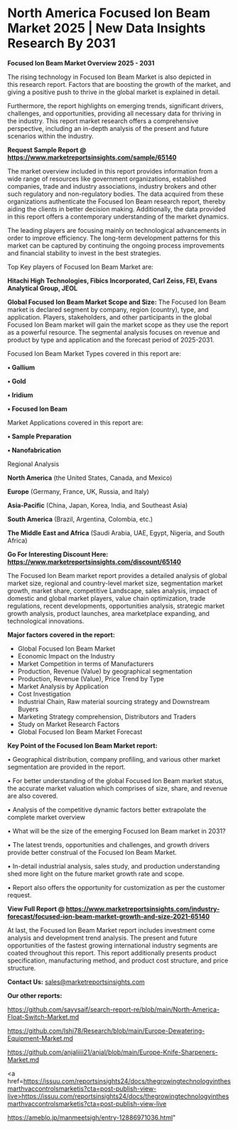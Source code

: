 # North America Focused Ion Beam Market 2025 | New Data Insights Research By 2031

<Strong> Focused Ion Beam Market Overview 2025 - 2031</strong>

The rising technology in Focused Ion Beam Market is also depicted in this research report. Factors that are boosting the growth of the market, and giving a positive push to thrive in the global market is explained in detail.

Furthermore, the report highlights on emerging trends, significant drivers, challenges, and opportunities, providing all necessary data for thriving in the industry. This report market research offers a comprehensive perspective, including an in-depth analysis of the present and future scenarios within the industry.

<strong>Request Sample Report @ <a href=https://www.marketreportsinsights.com/sample/65140>https://www.marketreportsinsights.com/sample/65140</a></strong>

The market overview included in this report provides information from a wide range of resources like government organizations, established companies, trade and industry associations, industry brokers and other such regulatory and non-regulatory bodies. The data acquired from these organizations authenticate the Focused Ion Beam research report, thereby aiding the clients in better decision making. Additionally, the data provided in this report offers a contemporary understanding of the market dynamics.

The leading players are focusing mainly on technological advancements in order to improve efficiency. The long-term development patterns for this market can be captured by continuing the ongoing process improvements and financial stability to invest in the best strategies.

Top Key players of Focused Ion Beam Market are:

<strong>Hitachi High Technologies, Fibics Incorporated, Carl Zeiss, FEI, Evans Analytical Group, JEOL</strong>

<strong><b>Global Focused Ion Beam Market Scope and Size:</b></strong>
The Focused Ion Beam market is declared segment by company, region (country), type, and application. Players, stakeholders, and other participants in the global Focused Ion Beam market will gain the market scope as they use the report as a powerful resource. The segmental analysis focuses on revenue and product by type and application and the forecast period of 2025-2031.

Focused Ion Beam Market Types covered in this report are:

<strong>• Gallium

• Gold

• Iridium

• Focused Ion Beam</strong>

Market Applications covered in this report are:

<strong>• Sample Preparation

• Nanofabrication</strong> 

Regional Analysis

<strong>North America</strong> (the United States, Canada, and Mexico)

<strong>Europe</strong> (Germany, France, UK, Russia, and Italy)

<strong>Asia-Pacific</strong> (China, Japan, Korea, India, and Southeast Asia)

<strong>South America</strong> (Brazil, Argentina, Colombia, etc.)

<strong>The Middle East and Africa</strong> (Saudi Arabia, UAE, Egypt, Nigeria, and South Africa)

<strong>Go For Interesting Discount Here: <a href=https://www.marketreportsinsights.com/discount/65140>https://www.marketreportsinsights.com/discount/65140</a></strong>

The Focused Ion Beam market report provides a detailed analysis of global market size, regional and country-level market size, segmentation market growth, market share, competitive Landscape, sales analysis, impact of domestic and global market players, value chain optimization, trade regulations, recent developments, opportunities analysis, strategic market growth analysis, product launches, area marketplace expanding, and technological innovations.

<strong><b>Major factors covered in the report:</b></strong>
<ul>
  <li>Global Focused Ion Beam Market </li>
  <li>Economic Impact on the Industry</li>
  <li>Market Competition in terms of Manufacturers</li>
  <li>Production, Revenue (Value) by geographical segmentation</li>
  <li>Production, Revenue (Value), Price Trend by Type</li>
  <li>Market Analysis by Application</li>
  <li>Cost Investigation</li>
  <li>Industrial Chain, Raw material sourcing strategy and Downstream Buyers</li>
  <li>Marketing Strategy comprehension, Distributors and Traders</li>
  <li>Study on Market Research Factors</li>
  <li>Global Focused Ion Beam Market Forecast</li>
</ul>

<strong><b>Key Point of the Focused Ion Beam Market report:</b></strong>

• Geographical distribution, company profiling, and various other market segmentation are provided in the report.

• For better understanding of the global Focused Ion Beam market status, the accurate market valuation which comprises of size, share, and revenue are also covered.

• Analysis of the competitive dynamic factors better extrapolate the complete market overview

• What will be the size of the emerging Focused Ion Beam market in 2031?

• The latest trends, opportunities and challenges, and growth drivers provide better construal of the Focused Ion Beam Market.

• In-detail industrial analysis, sales study, and production understanding shed more light on the future market growth rate and scope.

• Report also offers the opportunity for customization as per the customer request.

<strong><b>View Full Report @ <a href=https://www.marketreportsinsights.com/industry-forecast/focused-ion-beam-market-growth-and-size-2021-65140>https://www.marketreportsinsights.com/industry-forecast/focused-ion-beam-market-growth-and-size-2021-65140</a></b></strong>


At last, the Focused Ion Beam Market report includes investment come analysis and development trend analysis. The present and future opportunities of the fastest growing international industry segments are coated throughout this report. This report additionally presents product specification, manufacturing method, and product cost structure, and price structure.

<strong>Contact Us:</strong>
sales@marketreportsinsights.com

<strong>Our other reports:</strong>

<a href=https://github.com/sayysaif/search-report-re/blob/main/North-America-Float-Switch-Market.md>https://github.com/sayysaif/search-report-re/blob/main/North-America-Float-Switch-Market.md</a>

<a href=https://github.com/Ishi78/Research/blob/main/Europe-Dewatering-Equipment-Market.md>https://github.com/Ishi78/Research/blob/main/Europe-Dewatering-Equipment-Market.md</a>

<a href=https://github.com/anjaliiii21/anjal/blob/main/Europe-Knife-Sharpeners-Market.md>https://github.com/anjaliiii21/anjal/blob/main/Europe-Knife-Sharpeners-Market.md</a>

<a href=https://issuu.com/reportsinsights24/docs/thegrowingtechnologyinthesmarthvaccontrolsmarketis?cta=post-publish-view-live>https://issuu.com/reportsinsights24/docs/thegrowingtechnologyinthesmarthvaccontrolsmarketis?cta=post-publish-view-live</a>

<a href=https://ameblo.jp/manmeetsigh/entry-12886971036.html>https://ameblo.jp/manmeetsigh/entry-12886971036.html</a>"
